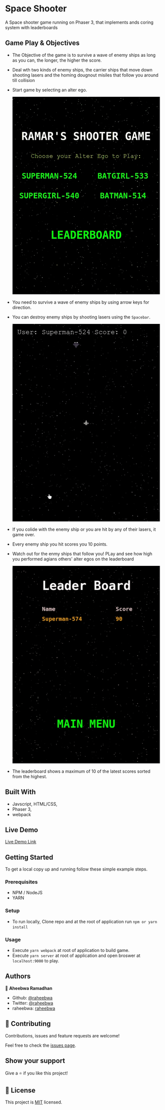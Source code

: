 # Space Shooter

A Space shooter game running on Phaser 3, that implements ands coring system with leaderboards

## Game Play & Objectives

- The Objective of the game is to survive a wave of enemy ships as long as you can, the longer, the higher the score.
- Deal wth two kinds of enemy ships, the carrier ships that move down shooting lasers and the homing dougnout misiles that follow you around till collision
- Start game by selecting an alter ego.

  ![screenshot](./images/MainMenu.gif)

- You need to survive a wave of enemy ships by using arrow keys for direction.
- You can destroy enemy ships by shooting lasers using the `Spacebar`.

  ![screenshot](./images/Main.gif)

- If you colide with the enemy ship or you are hit by any of their lasers, it game over.
- Every enemy ship you hit scores you 10 points.
- Watch out for the enmy ships that follow you! PLay and see how high you performed agians others' alter egos on the leaderboard

  ![screenshot](./images/LeaderBoard.gif)

- The leaderboard shows a maximum of 10 of the latest scores sorted from the highest.

## Built With

- Javscript, HTML/CSS,
- Phaser 3,
- webpack

## Live Demo

[Live Demo Link](https://raheebwa.github.io/mv-shooter-game)

## Getting Started

To get a local copy up and running follow these simple example steps.

### Prerequisites

- NPM / NodeJS
- YARN

### Setup

- To run locally, Clone repo and at the root of application run `npm or yarn install`

### Usage

- Execute `yarn webpack` at root of application to build game.
- Execute `yarn server` at root of application and open broswer at `localhost:9000` to play.

## Authors

👤 **Aheebwa Ramadhan**

- Github: [@raheebwa](https://github.com/raheebwa)
- Twitter: [@raheebwa](https://twitter.com/raheebwa)
- raheebwa: [raheebwa](https://raheebwa.com/aheebwaramadhan)

## 🤝 Contributing

Contributions, issues and feature requests are welcome!

Feel free to check the [issues page](issues/).

## Show your support

Give a ⭐️ if you like this project!

## 📝 License

This project is [MIT](lic.url) licensed.
